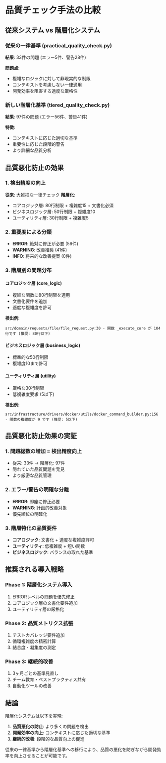# 品質チェック手法の比較

## 従来システム vs 階層化システム

### 従来の一律基準 (practical_quality_check.py)
**結果**: 33件の問題 (エラー5件、警告28件)

**問題点**:
- 複雑なロジックに対して非現実的な制限
- コンテキストを考慮しない一律適用
- 開発効率を阻害する過度な厳格性

### 新しい階層化基準 (tiered_quality_check.py)
**結果**: 97件の問題 (エラー56件、警告41件)

**特徴**:
- コンテキストに応じた適切な基準
- 重要性に応じた段階的警告
- より詳細な品質分析

## 品質悪化防止の効果

### 1. 検出精度の向上
**従来**: 大雑把な一律チェック
**階層化**: 
- コアロジック層: 80行制限 + 複雑度15 + 文書化必須
- ビジネスロジック層: 50行制限 + 複雑度10
- ユーティリティ層: 30行制限 + 複雑度5

### 2. 重要度による分類
- **ERROR**: 絶対に修正が必要 (56件)
- **WARNING**: 改善推奨 (41件)
- **INFO**: 将来的な改善提案 (0件)

### 3. 階層別の問題分布

#### コアロジック層 (core_logic)
- 複雑な関数に80行制限を適用
- 文書化要件を追加
- 適度な複雑度を許可

**検出例**:
```
src/domain/requests/file/file_request.py:30 - 関数 _execute_core が 104 行です (推奨: 80行以下)
```

#### ビジネスロジック層 (business_logic)  
- 標準的な50行制限
- 複雑度10まで許可

#### ユーティリティ層 (utility)
- 厳格な30行制限
- 低複雑度要求 (5以下)

**検出例**:
```
src/infrastructure/drivers/docker/utils/docker_command_builder.py:156 - 関数の複雑度が 9 です (推奨: 5以下)
```

## 品質悪化防止効果の実証

### 1. 問題総数の増加 = 検出精度向上
- 従来: 33件 → 階層化: 97件
- 隠れていた品質問題を発見
- より厳密な品質管理

### 2. エラー/警告の明確な分離
- **ERROR**: 即座に修正必要
- **WARNING**: 計画的改善対象
- 優先順位の明確化

### 3. 階層特化の品質要件
- **コアロジック**: 文書化 + 適度な複雑度許可
- **ユーティリティ**: 低複雑度 + 短い関数
- **ビジネスロジック**: バランスの取れた基準

## 推奨される導入戦略

### Phase 1: 階層化システム導入
1. ERRORレベルの問題を優先修正
2. コアロジック層の文書化要件追加
3. ユーティリティ層の厳格化

### Phase 2: 品質メトリクス拡張
1. テストカバレッジ要件追加
2. 循環複雑度の精密計算
3. 結合度・凝集度の測定

### Phase 3: 継続的改善
1. 3ヶ月ごとの基準見直し
2. チーム教育・ベストプラクティス共有
3. 自動化ツールの改善

## 結論

階層化システムは以下を実現:

1. **品質悪化の防止**: より多くの問題を検出
2. **開発効率の向上**: コンテキストに応じた適切な基準
3. **継続的改善**: 段階的な品質向上の促進

従来の一律基準から階層化基準への移行により、品質の悪化を防ぎながら開発効率を向上させることが可能です。